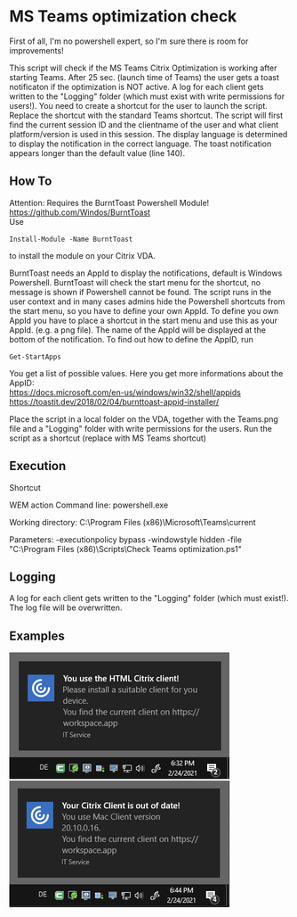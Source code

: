 # MS Teams optimization check
First of all, I'm no powershell expert, so I'm sure there is room for improvements!

This script will check if the MS Teams Citrix Optimization is working after starting Teams.  After 25 sec. (launch time of Teams) the user gets a toast notificaton if the optimization is NOT active. A log for each client gets written to the "Logging" folder (which must exist with write permissions for users!). You need to create a shortcut for the user to launch the script. Replace the shortcut with the standard Teams shortcut.
The script will first find the current session ID and the clientname of the user and what client platform/version is used in this session. The display language is determined to display the notification in the correct language. The toast notification appears longer than the default value (line 140). 

## How To
Attention: Requires the BurntToast Powershell Module! https://github.com/Windos/BurntToast  
Use
```
Install-Module -Name BurntToast
```
to install the module on your Citrix VDA.  

BurntToast needs an AppId to display the notifications, default is Windows Powershell. BurntToast will check the start menu for the shortcut, no message is shown if Powershell cannot be found.
The script runs in the user context and in many cases admins hide the Powershell shortcuts from the start menu, so you have to define your own AppId.
To define you own AppId you have to place a shortcut in the start menu and use this as your AppId. (e.g. a png file). The name of the AppId will be displayed at the bottom of the notification.
To find out how to define the AppID, run
```
Get-StartApps
```
You get a list of possible values. Here you get more informations about the AppID:  
https://docs.microsoft.com/en-us/windows/win32/shell/appids  
https://toastit.dev/2018/02/04/burnttoast-appid-installer/  

Place the script in a local folder on the VDA, together with the Teams.png file and a "Logging" folder with write permissions for the users. Run the script as a shortcut (replace with MS Teams shortcut)  

## Execution
Shortcut

WEM action
Command line:
powershell.exe

Working directory:
C:\Program Files (x86)\Microsoft\Teams\current

Parameters:
-executionpolicy bypass -windowstyle hidden -file "C:\Program Files (x86)\Scripts\Check Teams optimization.ps1"

## Logging
A log for each client gets written to the "Logging" folder (which must exist!). The log file will be overwritten.

## Examples
![Teams](https://github.com/Mohrpheus78/Citrix/blob/main/Citrix%20Client%20notification/Images/HTML.png)
![Notification](https://github.com/Mohrpheus78/Citrix/blob/main/Citrix%20Client%20notification/Images/Mac.png)


